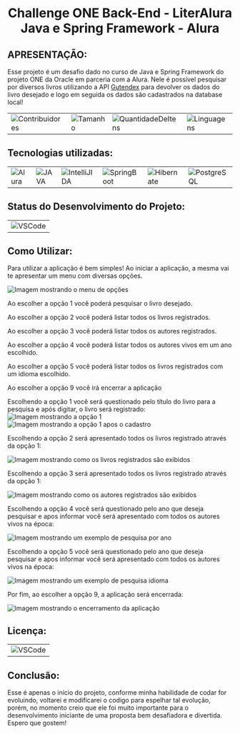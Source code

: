 <h1 align="center">
Challenge ONE Back-End - LiterAlura<br>
Java e Spring Framework - Alura
</h1>
<div><h2>APRESENTAÇÃO:</h2>
<p>Esse projeto é um desafio dado no curso de Java e Spring Framework do projeto ONE da Oracle em parceria com a Alura.
Nele é possível pesquisar por diversos livros utilizando a API <a href="https://www.example.com](https://gutendex.com">Gutendex</a> para devolver os dados do livro desejado e logo
em seguida os dados são cadastrados na database local!
</div>

<table align="center">
    <tr>
<td><img alt="Contribuidores" src="https://img.shields.io/github/contributors/Wesleykfg/Challenge-One-LiterAlura?style=for-the-badge"/></td>
<td><img alt="Tamanho" src="https://img.shields.io/github/languages/code-size/Wesleykfg/Challenge-One-LiterAlura?style=for-the-badge"/></td>
<td><img alt="QuantidadeDeItens" src="https://img.shields.io/github/directory-file-count/Wesleykfg/Challenge-One-LiterAlura?style=for-the-badge"/></td>
<td><img alt="Linguagens" src="https://img.shields.io/github/languages/count/Wesleykfg/Challenge-One-LiterAlura?style=for-the-badge"/></td>
    </tr>
</table>

<div><h2>Tecnologias utilizadas:</h2>
 
 <table align="center">
    <tr>
        <td><img alt="Alura" src="https://custom-icon-badges.demolab.com/badge/Alura-001332?logo=alura-white&logoColor=fff"/></td>
        <td><img alt="JAVA" src="https://img.shields.io/badge/Java-%23ED8B00.svg?logo=openjdk&logoColor=white"/></td>
        <td><img alt="IntelliJIDA" src="https://img.shields.io/badge/IntelliJIDEA-000000.svg?logo=intellij-idea&logoColor=white"/></td>
      <td><img alt="SpringBoot" src="https://img.shields.io/badge/Spring%20Boot-6DB33F?logo=springboot&logoColor=fff"/></td>
      <td><img alt="Hibernate" src="https://img.shields.io/badge/Hibernate-59666C?logo=hibernate&logoColor=fff"/></td>
      <td><img alt="PostgreSQL" src="https://img.shields.io/badge/Postgres-%23316192.svg?logo=postgresql&logoColor=white"/></td>
    </tr>
</table>


<div><h2>Status do Desenvolvimento do Projeto:</h2>
 
 <table align="center">
    <tr>
        <td><img alt="VSCode" src="https://img.shields.io/badge/Status%20-%20EM%20DESENVOLVIMENTO%20-%20green?style=for-the-badge"/></td>
    </tr>
</table>

<div><h2>Como Utilizar:</h2>
Para utilizar a aplicação é bem simples!
Ao iniciar a aplicação, a mesma vai te apresentar um menu com diversas opções.

![Imagem mostrando o menu de opções](https://github.com/user-attachments/assets/2813143b-12c1-423c-b63a-96c37e044de7)


<p>Ao escolher a opção 1 você poderá pesquisar o livro desejado.</p>
<p>Ao escolher a opção 2 você poderá listar todos os livros registrados.</p>
<p>Ao escolher a opção 3 você poderá listar todos os autores registrados.</p>
<p>Ao escolher a opção 4 você poderá listar todos os autores vivos em um ano escolhido.</p>
<p>Ao escolher a opção 5 você poderá listar todos os livros registrados com um idioma escolhido.</p>
<p>Ao escolher a opção 9 você irá encerrar a aplicação</p>

Escolhendo a opção 1 você será questionado pelo título do livro para a pesquisa e após digitar, o livro será registrado:
![Imagem mostrando a opção 1](https://github.com/user-attachments/assets/c8983656-3632-477b-9275-99bc5c52fd1a)<br>
![Imagem mostrando a opção 1 apos o cadastro](https://github.com/user-attachments/assets/b90f39d1-08e0-4ec2-8f96-0ccd2f757bdf)


Escolhendo a opção 2 será apresentado todos os livros registrado através da opção 1:

![Imagem mostrando como os livros registrados são exibidos](https://github.com/user-attachments/assets/e3442de7-6204-44de-bd3f-1c4631689796)

Escolhendo a opção 3 será apresentado todos os livros registrado através da opção 1:

![Imagem mostrando como os autores registrados são exibidos](https://github.com/user-attachments/assets/8b47818e-ad7a-47ed-a97d-79763a0311d1)

Escolhendo a opção 4 você será questionado pelo ano que deseja pesquisar e apos informar você será apresentado com todos os autores vivos na época:

![Imagem mostrando um exemplo de pesquisa por ano](https://github.com/user-attachments/assets/c071f63e-4d91-4441-b2ff-f09cb30dd2ad)

Escolhendo a opção 5 você será questionado pelo ano que deseja pesquisar e apos informar você será apresentado com todos os autores vivos na época:

![Imagem mostrando um exemplo de pesquisa idioma](https://github.com/user-attachments/assets/4d36a3e4-1e62-4b3c-9844-abd910054549)



Por fim, ao escolher a opção 9, a aplicação será encerrada:

![Imagem mostrando o encerramento da aplicação](https://github.com/user-attachments/assets/effa81d3-2080-41d8-9d38-3caea44b8efe)

</div>

<div><h2>Licença:</h2>
 
 <table align="center">
    <tr>
        <td><img alt="VSCode" src="https://img.shields.io/github/license/Wesleykfg/Challenge-One01-Conversor-de-moedas"/></td>
    </tr>
</table>

<div><h2>Conclusão:</h2>
Esse é apenas o início do projeto, conforme minha habilidade de codar for evoluindo, voltarei e modificarei o codigo para espelhar tal evolução, porém, no momento
creio que ele foi muito importante para o desenvolvimento iniciante de uma proposta bem desafiadora e divertida.
Espero que gostem!
</div>
